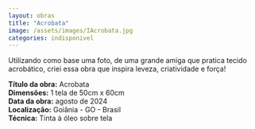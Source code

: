 ```yaml
---
layout: obras
title: "Acrobata"
image: /assets/images/IAcrobata.jpg
categories: indisponivel
---
```


Utilizando como base uma foto, de uma grande amiga que pratica tecido acrobático, criei essa obra que inspira leveza, criatividade e força!

**Título da obra:** Acrobata  
**Dimensões:** 1 tela de 50cm x 60cm  
**Data da obra:** agosto de 2024  
**Localização:** Goiânia - GO - Brasil  
**Técnica:** Tinta à óleo sobre tela
